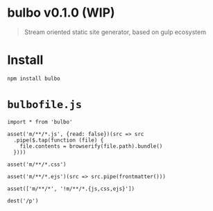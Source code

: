 # bulbo v0.1.0 (WIP)

> Stream oriented static site generator, based on gulp ecosystem

# Install

```
npm install bulbo
```

# `bulbofile.js`

```
import * from 'bulbo'

asset('m/**/*.js', {read: false})(src => src
  .pipe($.tap(function (file) {
    file.contents = browserify(file.path).bundle()
  })))

asset('m/**/*.css')

asset('m/**/*.ejs')(src => src.pipe(frontmatter()))

asset(['m/**/*', '!m/**/*.{js,css,ejs}'])

dest('/p')
```


